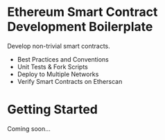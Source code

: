 # Ethereum Smart Contract Development Boilerplate

Develop non-trivial smart contracts.

- Best Practices and Conventions
- Unit Tests & Fork Scripts
- Deploy to Multiple Networks
- Verify Smart Contracts on Etherscan

# Getting Started

Coming soon...